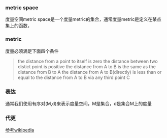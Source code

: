 
### metric space
度量空间metric space是一个度量metric的集合，通常度量metric是定义在某点集上的函数，

### metric
度量必须满足下面四个条件
>the distance from a point to itself is zero
>the distance between two distict point is positive
>the distance from A to B is the same as the distance from B to A
>the distance from A to B(directly) is less than or equal to the distance from A to B via any third point C

### 表达
通常我们使用有序对(M,d)来表示度量空间，M是集合，d是集合M上的度量

### 代更
[参考wikipedia](https://en.wikipedia.org/wiki/Metric_space)
